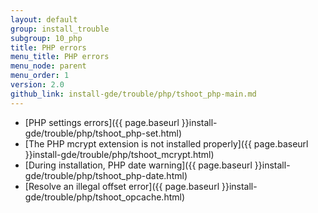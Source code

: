 ```yaml
---
layout: default
group: install_trouble
subgroup: 10_php
title: PHP errors
menu_title: PHP errors
menu_node: parent
menu_order: 1
version: 2.0
github_link: install-gde/trouble/php/tshoot_php-main.md
---
```


*	[PHP settings errors]({{ page.baseurl }}install-gde/trouble/php/tshoot_php-set.html)
*	[The PHP mcrypt extension is not installed properly]({{ page.baseurl }}install-gde/trouble/php/tshoot_mcrypt.html)
*	[During installation, PHP date warning]({{ page.baseurl }}install-gde/trouble/php/tshoot_php-date.html)
*	[Resolve an illegal offset error]({{ page.baseurl }}install-gde/trouble/php/tshoot_opcache.html)
